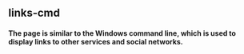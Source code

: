 links-cmd
---
#### The page is similar to the Windows command line, which is used to display links to other services and social networks. 
